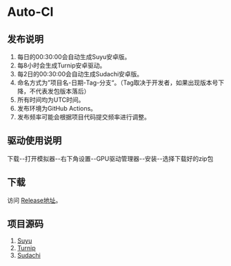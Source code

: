 # Auto-CI

## 发布说明

1. 每日的00:30:00会自动生成Suyu安卓版。
2. 每8小时会生成Turnip安卓驱动。
3. 每2日的00:30:00会自动生成Sudachi安卓版。
4. 命名方式为”项目名-日期-Tag-分支“。（Tag取决于开发者，如果出现版本号下降，不代表发包版本落后）
5. 所有时间均为UTC时间。
6. 发布环境为GitHub Actions。
7. 发布频率可能会根据项目代码提交频率进行调整。

## 驱动使用说明

下载--打开模拟器--右下角设置--GPU驱动管理器--安装--选择下载好的zip包

## 下载

访问 [Release地址](https://github.com/ImpXada/Auto-CI/releases)。

## 项目源码

1. [Suyu](https://git.suyu.dev/suyu/suyu)
2. [Turnip](https://gitlab.freedesktop.org/mesa/mesa)
3. [Sudachi](https://github.com/sudachi-emu/sudachi)
